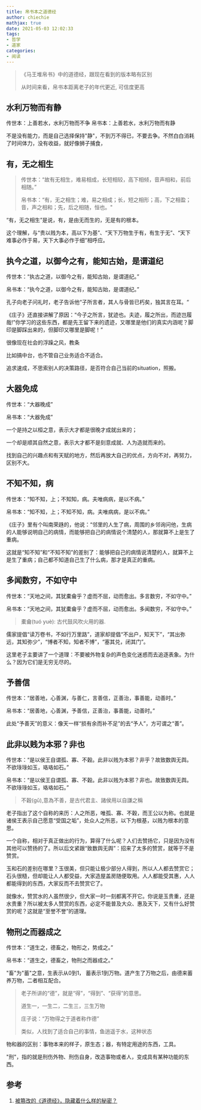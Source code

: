 ```yaml
---
title: 帛书本之道德经
author: chiechie
mathjax: true
date: 2021-05-03 12:02:33
tags: 
- 哲学
- 道家 
categories:
- 阅读
---
```


> 《马王堆帛书》中的道德经，跟现在看到的版本略有区别
> 
> 从时间来看，帛书本距离老子的年代更近, 可信度更高


## 水利万物而有静

传世本：上善若水，水利万物而不争
帛书本：上善若水，水利万物而有静


不是没有能力，而是自己选择保持"静"，不到万不得已，不要去争。不然白白消耗了时间体力，没有收益，就好像狮子捕食，

## 有，无之相生

> 传世本：“故有无相生，难易相成，长短相较，高下相倾，音声相和，前后相随。”
> 
> 帛书本：“有，无之相生；难，易之相成；长，短之相形；高，下之相盈；音，声之相和；先，后之相随，恒也。"

“有，无之相生”是说，有，是由无而生的，无是有的根本。

这个理解，与“贵以贱为本，高以下为基”、“天下万物生于有，有生于无”、“天下难事必作于易，天下大事必作于细”相呼应。


## 执今之道，以御今之有，能知古始，是谓道纪


传世本：“执古之道，以御今之有，能知古始，是谓道纪。”

帛书本：“执今之道，以御今之有，能知古始，是谓道纪。”

孔子向老子问礼时，老子告诉他“子所言者，其人与骨皆已朽矣，独其言在耳。“

《庄子》还直接讲解了原因：“今子之所言，犹迹也。夫迹，履之所出，而迹岂履哉!”你学习的这些东西，都是先王留下来的遗迹，又哪里是他们的真实内涵呢？脚印是脚踩出来的，但脚印又哪里是脚呢！”

很像现在社会的浮躁之风，教条

比如搞中台，也不管自己业务适合不适合。

追求速成，不思索别人的决策路径，是否符合自己当前的situation，照搬。

## 大器免成


传世本：“大器晚成”

帛书本：“大器免成”

一个是持之以桓之意，表示大才都是很晚才成就出来的；

一个却是顺其自然之意，表示大才都不是刻意成就、人为造就而来的。


找到自己的兴趣点和有天赋的地方，然后再放大自己的优点，方向不对，再努力，区别不大。


## 不知不知，病


传世本：“知不知，上；不知知，病。夫唯病病，是以不病。”

帛书本：“知不知，上；不知不知，病。夫唯病病，是以不病。”


《庄子》里有个叫南荣趎的，他说：“邻里的人生了病，周围的乡邻询问他，生病的人能够说明自己的病情，而能够把自己的病情说个清楚的人，那就算不上是生了重病。

这就是“知不知”和“不知不知”的差别了：能够把自己的病情说清楚的人，就算不上是生了重病；自己都不知道自己生了什么病，那才是真正的重病。



## 多闻数穷，不如守中

传世本：“天地之间，其犹橐龠乎？虚而不屈，动而愈出。多言数穷，不如守中。”

帛书本：“天地之间，其犹橐龠乎？虚而不屈，动而愈出。多闻数穷，不如守中。”

> 橐龠(tuó yuè): 古代鼓风吹火用的器.

儒家提倡“读万卷书，不如行万里路”，道家却提倡“不出户，知天下”，“其出弥远，其知弥少”，“博者不知，知者不博”，“塞其兑，闭其门”。

这里老子主要讲了一个道理：不要被外物复杂的声色变化迷惑而去追逐表象。为什么？因为它们是无穷无尽的。

## 予善信

传世本：“居善地，心善渊，与善仁，言善信，正善治，事善能，动善时。”

帛书本：“居善地，心善渊，予善信，正善治，事善能，动善时。”

此处“予善天”的意义：像天一样“损有余而补不足”的去“予人”，方可谓之“善”。


## 此非以贱为本邪？非也

传世本：“是以侯王自谓孤、寡、不穀。此非以贱为本邪？非乎？故致数舆无舆。不欲琭琭如玉，珞珞如石。”

帛书本：“是以侯王自谓孤、寡、不穀。此非以贱为本邪？非也。故致数舆无舆。不欲琭琭如玉，珞珞如石。”

> 不穀(gǔ),意為不善，是古代君主、諸侯用以自謙之稱

老子指出了这个自称的来历：人之所恶，唯孤、寡、不穀，而王公以为称。也就是诸侯王表示自己愿意“受国之垢”，处众人之所恶，以下为根基，以贱为根本的意思。

一个自称，相对于真正做出的行为，算得了什么呢？人们去赞扬它，只是因为没有其他可以赞扬的了。所以后文紧跟“致数舆无舆”：招来了太多的赞赏，就等于不是赞赏。

玉和石的差别在哪里？玉很美，但只能让极少部分人得到，所以人人都去赞赏它；石头很糙，但却能让人人都受益，大家造屋盖房随便取用。人人都能受其惠，人人都能得到的东西，大家反而不去赞赏它了。

就像水，赞赏水的人虽然很少，但大家一时一刻都离不开它。你说是玉贵重，还是水贵重？所以被太多人赞赏的东西，必定不能普及大众、惠及天下，又有什么好赞赏的呢？这就是“至誉不誉”的道理。


## 物刑之而器成之

传世本：“道生之，德畜之，物形之，势成之。”

帛书本：“道生之，德畜之，物刑之而器成之。”

"畜"为"蓄"之意，生表示从0到1， 蓄表示1到万物。道产生了万物之后，由德来蓄养万物，二者相互配合。

> 老子所讲的“德”，就是“得”，“得到”、“获得”的意思。
> 
> 道生一，一生二，二生三，三生万物
> 
> 庄子说：“万物得之于道者称作德”
> 
> 类似，人找到了适合自己的事情，鱼逍遥于水，这种状态

物和器的区别：事物本来的样子，原生态；器，有特定用途的东西，工具。

"刑"，指的就是刑伤外物、刑伤自身，改造事物或者人，变成具有某种功能的东西。

## 参考
1. [被篡改的《道德经》，隐藏着什么样的秘密？](https://zhuanlan.zhihu.com/p/27793711)
